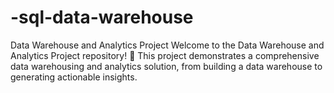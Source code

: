 # -sql-data-warehouse
Data Warehouse and Analytics Project Welcome to the Data Warehouse and Analytics Project repository! 🚀 This project demonstrates a comprehensive data warehousing and analytics solution, from building a data warehouse to generating actionable insights.
